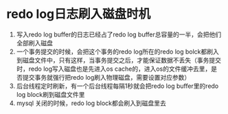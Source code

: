 # redo log日志刷入磁盘时机

1. 写入redo log buffer的日志已经占了redo log buffer总容量的一半，会把他们全部刷入磁盘
1. 一个事务提交的时候，会把这个事务的redo log所在的redo log bolck都刷入到磁盘文件中，只有这样，当事务提交之后，才能保证数据不丢失（事务提交时，redo log写入磁盘也是先进入os cache的，进入os的文件缓冲去里，是否提交事务就强行把redo log刷入物理磁盘，需要设置对应参数）
1. 后台线程定时刷新，有一个后台线程每隔1秒就会把redo log buffer里的redo log block刷到磁盘文件里
1. mysql 关闭的时候，redo log block都会刷入到磁盘里去